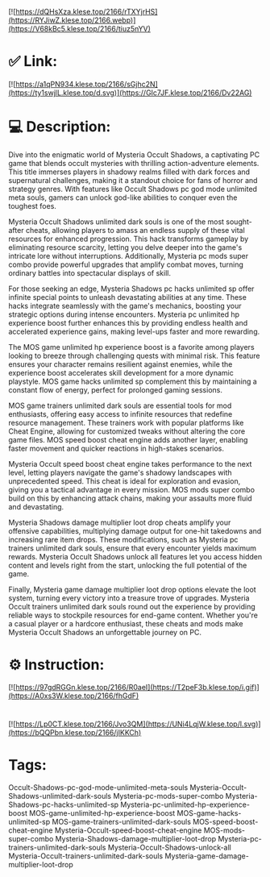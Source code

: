 [![https://dQHsXza.klese.top/2166/rTXYjrHS](https://RYJiwZ.klese.top/2166.webp)](https://V68kBc5.klese.top/2166/tiuz5nYV)
# ✅ Link:
[![https://a1qPN934.klese.top/2166/sGjhc2N](https://ty1swjlL.klese.top/d.svg)](https://GIc7JF.klese.top/2166/Dv22AG)
# 💻 Description:
Dive into the enigmatic world of Mysteria Occult Shadows, a captivating PC game that blends occult mysteries with thrilling action-adventure elements. This title immerses players in shadowy realms filled with dark forces and supernatural challenges, making it a standout choice for fans of horror and strategy genres. With features like Occult Shadows pc god mode unlimited meta souls, gamers can unlock god-like abilities to conquer even the toughest foes.



Mysteria Occult Shadows unlimited dark souls is one of the most sought-after cheats, allowing players to amass an endless supply of these vital resources for enhanced progression. This hack transforms gameplay by eliminating resource scarcity, letting you delve deeper into the game's intricate lore without interruptions. Additionally, Mysteria pc mods super combo provide powerful upgrades that amplify combat moves, turning ordinary battles into spectacular displays of skill.



For those seeking an edge, Mysteria Shadows pc hacks unlimited sp offer infinite special points to unleash devastating abilities at any time. These hacks integrate seamlessly with the game's mechanics, boosting your strategic options during intense encounters. Mysteria pc unlimited hp experience boost further enhances this by providing endless health and accelerated experience gains, making level-ups faster and more rewarding.



The MOS game unlimited hp experience boost is a favorite among players looking to breeze through challenging quests with minimal risk. This feature ensures your character remains resilient against enemies, while the experience boost accelerates skill development for a more dynamic playstyle. MOS game hacks unlimited sp complement this by maintaining a constant flow of energy, perfect for prolonged gaming sessions.



MOS game trainers unlimited dark souls are essential tools for mod enthusiasts, offering easy access to infinite resources that redefine resource management. These trainers work with popular platforms like Cheat Engine, allowing for customized tweaks without altering the core game files. MOS speed boost cheat engine adds another layer, enabling faster movement and quicker reactions in high-stakes scenarios.



Mysteria Occult speed boost cheat engine takes performance to the next level, letting players navigate the game's shadowy landscapes with unprecedented speed. This cheat is ideal for exploration and evasion, giving you a tactical advantage in every mission. MOS mods super combo build on this by enhancing attack chains, making your assaults more fluid and devastating.



Mysteria Shadows damage multiplier loot drop cheats amplify your offensive capabilities, multiplying damage output for one-hit takedowns and increasing rare item drops. These modifications, such as Mysteria pc trainers unlimited dark souls, ensure that every encounter yields maximum rewards. Mysteria Occult Shadows unlock all features let you access hidden content and levels right from the start, unlocking the full potential of the game.



Finally, Mysteria game damage multiplier loot drop options elevate the loot system, turning every victory into a treasure trove of upgrades. Mysteria Occult trainers unlimited dark souls round out the experience by providing reliable ways to stockpile resources for end-game content. Whether you're a casual player or a hardcore enthusiast, these cheats and mods make Mysteria Occult Shadows an unforgettable journey on PC.

# ⚙️ Instruction:
[![https://97gdRGGn.klese.top/2166/R0aeI](https://T2peF3b.klese.top/i.gif)](https://A0xs3W.klese.top/2166/fhGdF)
#
[![https://Lp0CT.klese.top/2166/Jvo3QM](https://UNi4LqjW.klese.top/l.svg)](https://bQQPbn.klese.top/2166/jIKKCh)
# Tags:
Occult-Shadows-pc-god-mode-unlimited-meta-souls Mysteria-Occult-Shadows-unlimited-dark-souls Mysteria-pc-mods-super-combo Mysteria-Shadows-pc-hacks-unlimited-sp Mysteria-pc-unlimited-hp-experience-boost MOS-game-unlimited-hp-experience-boost MOS-game-hacks-unlimited-sp MOS-game-trainers-unlimited-dark-souls MOS-speed-boost-cheat-engine Mysteria-Occult-speed-boost-cheat-engine MOS-mods-super-combo Mysteria-Shadows-damage-multiplier-loot-drop Mysteria-pc-trainers-unlimited-dark-souls Mysteria-Occult-Shadows-unlock-all Mysteria-Occult-trainers-unlimited-dark-souls Mysteria-game-damage-multiplier-loot-drop






